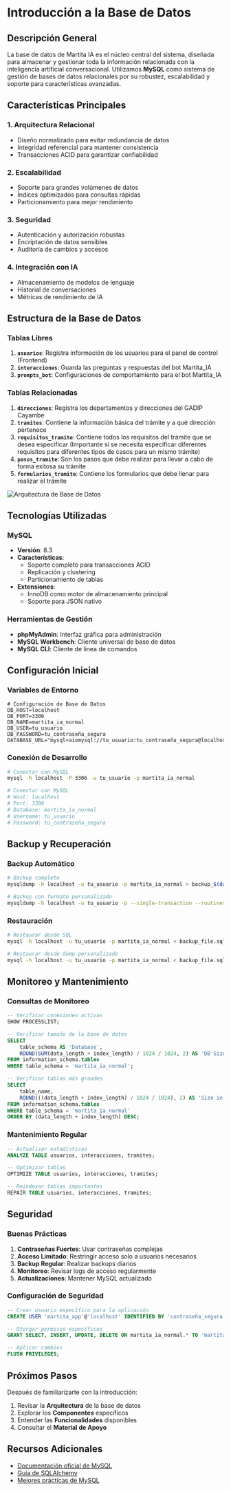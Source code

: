 # Introducción a la Base de Datos

## Descripción General

La base de datos de Martita IA es el núcleo central del sistema, diseñada para almacenar y gestionar toda la información relacionada con la inteligencia artificial conversacional. Utilizamos **MySQL** como sistema de gestión de bases de datos relacionales por su robustez, escalabilidad y soporte para características avanzadas.

## Características Principales

### 1. **Arquitectura Relacional**
- Diseño normalizado para evitar redundancia de datos
- Integridad referencial para mantener consistencia
- Transacciones ACID para garantizar confiabilidad

### 2. **Escalabilidad**
- Soporte para grandes volúmenes de datos
- Índices optimizados para consultas rápidas
- Particionamiento para mejor rendimiento

### 3. **Seguridad**
- Autenticación y autorización robustas
- Encriptación de datos sensibles
- Auditoría de cambios y accesos

### 4. **Integración con IA**
- Almacenamiento de modelos de lenguaje
- Historial de conversaciones
- Métricas de rendimiento de IA

## Estructura de la Base de Datos

### Tablas Libres

1. **`usuarios`**: Registra información de los usuarios para el panel de control (Frontend)
2. **`interacciones`**: Guarda las preguntas y respuestas del bot Martita_IA 
3. **`prompts_bot`**: Configuraciones de comportamiento para el bot Martita_IA

### Tablas Relacionadas

1. **`direcciones`**: Registra los departamentos y direcciones del GADIP Cayambe
2. **`tramites`**: Contiene la información básica del trámite y a qué dirección pertenece
3. **`requisitos_tramite`**: Contiene todos los requisitos del trámite que se desea especificar (Importante si se necesita especificar diferentes requisitos para diferentes tipos de casos para un mismo trámite)
4. **`pasos_tramite`**: Son los pasos que debe realizar para llevar a cabo de forma exitosa su trámite
5. **`formularios_tramite`**: Contiene los formularios que debe llenar para realizar el trámite

![Arquitectura de Base de Datos](/img/BaseDatos.png)

## Tecnologías Utilizadas

### MySQL
- **Versión**: 8.3
- **Características**: 
  - Soporte completo para transacciones ACID
  - Replicación y clustering
  - Particionamiento de tablas
- **Extensiones**: 
  - InnoDB como motor de almacenamiento principal
  - Soporte para JSON nativo

### Herramientas de Gestión
- **phpMyAdmin**: Interfaz gráfica para administración
- **MySQL Workbench**: Cliente universal de base de datos
- **MySQL CLI**: Cliente de línea de comandos

## Configuración Inicial

### Variables de Entorno

```env
# Configuración de Base de Datos
DB_HOST=localhost
DB_PORT=3306
DB_NAME=martita_ia_normal
DB_USER=tu_usuario
DB_PASSWORD=tu_contraseña_segura
DATABASE_URL="mysql+aiomysql://tu_usuario:tu_contraseña_segura@localhost:3306/martita_ia_normal"
```

### Conexión de Desarrollo

```bash
# Conectar con MySQL
mysql -h localhost -P 3306 -u tu_usuario -p martita_ia_normal

# Conectar con MySQL
# Host: localhost
# Port: 3306
# Database: martita_ia_normal
# Username: tu_usuario
# Password: tu_contraseña_segura
```

## Backup y Recuperación

### Backup Automático

```bash
# Backup completo
mysqldump -h localhost -u tu_usuario -p martita_ia_normal > backup_$(date +%Y%m%d).sql

# Backup con formato personalizado
mysqldump -h localhost -u tu_usuario -p --single-transaction --routines --triggers martita_ia_normal > backup_$(date +%Y%m%d).sql
```

### Restauración

```bash
# Restaurar desde SQL
mysql -h localhost -u tu_usuario -p martita_ia_normal < backup_file.sql

# Restaurar desde dump personalizado
mysql -h localhost -u tu_usuario -p martita_ia_normal < backup_file.sql
```

## Monitoreo y Mantenimiento

### Consultas de Monitoreo

```sql
-- Verificar conexiones activas
SHOW PROCESSLIST;

-- Verificar tamaño de la base de datos
SELECT 
    table_schema AS 'Database',
    ROUND(SUM(data_length + index_length) / 1024 / 1024, 2) AS 'DB Size in MB'
FROM information_schema.tables 
WHERE table_schema = 'martita_ia_normal';

-- Verificar tablas más grandes
SELECT 
    table_name,
    ROUND(((data_length + index_length) / 1024 / 1024), 2) AS 'Size in MB'
FROM information_schema.tables 
WHERE table_schema = 'martita_ia_normal'
ORDER BY (data_length + index_length) DESC;
```

### Mantenimiento Regular

```sql
-- Actualizar estadísticas
ANALYZE TABLE usuarios, interacciones, tramites;

-- Optimizar tablas
OPTIMIZE TABLE usuarios, interacciones, tramites;

-- Reindexar tablas importantes
REPAIR TABLE usuarios, interacciones, tramites;
```

## Seguridad

### Buenas Prácticas

1. **Contraseñas Fuertes**: Usar contraseñas complejas
2. **Acceso Limitado**: Restringir acceso solo a usuarios necesarios
3. **Backup Regular**: Realizar backups diarios
4. **Monitoreo**: Revisar logs de acceso regularmente
5. **Actualizaciones**: Mantener MySQL actualizado

### Configuración de Seguridad

```sql
-- Crear usuario específico para la aplicación
CREATE USER 'martita_app'@'localhost' IDENTIFIED BY 'contraseña_segura';

-- Otorgar permisos específicos
GRANT SELECT, INSERT, UPDATE, DELETE ON martita_ia_normal.* TO 'martita_app'@'localhost';

-- Aplicar cambios
FLUSH PRIVILEGES;
```

## Próximos Pasos

Después de familiarizarte con la introducción:

1. Revisar la **Arquitectura** de la base de datos
2. Explorar los **Componentes** específicos
3. Entender las **Funcionalidades** disponibles
4. Consultar el **Material de Apoyo**

## Recursos Adicionales

- [Documentación oficial de MySQL](https://dev.mysql.com/doc/)
- [Guía de SQLAlchemy](https://docs.sqlalchemy.org/)
- [Mejores prácticas de MySQL](https://dev.mysql.com/doc/refman/8.0/en/optimization.html) 